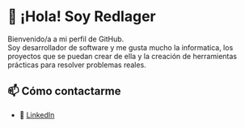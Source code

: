 # 👋 ¡Hola! Soy Redlager

Bienvenido/a a mi perfil de GitHub.  
Soy desarrollador de software y me gusta mucho la informatica, los proyectos que se puedan crear de ella y la creación de herramientas prácticas para resolver problemas reales.

## 📫 Cómo contactarme
- 💼 [LinkedIn](https://www.linkedin.com/in/renzo-g-fedeli/)
